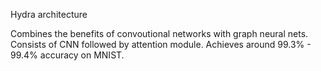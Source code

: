 Hydra architecture

Combines the benefits of convoutional networks with graph neural nets. Consists of CNN followed by attention module. Achieves around 99.3% - 99.4% accuracy on MNIST.
